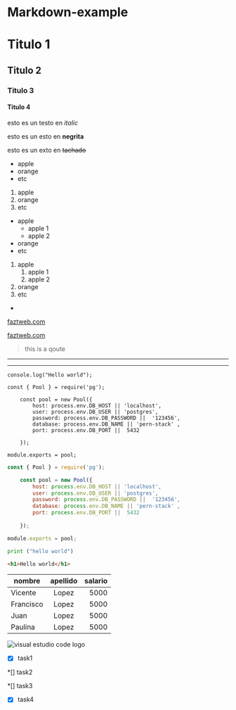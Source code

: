# Markdown-example

# Titulo 1
## Titulo 2
### Titulo 3
#### Titulo 4


esto es un testo en *italic*

esto es un esto en **negrita**

esto es un exto en  ~~tachado~~

<!--lista desordenada -->

* apple
* orange
* etc

<!--lista ordenada -->

1. apple
2. orange
3. etc

<!--lista desordenada con sub item-->

* apple
	* apple 1
	* apple 2
* orange
* etc

<!--lista ordenada con sub item -->

1. apple
	1. apple 1
	2. apple 2
2. orange
3. etc
*
<!-- Enlace a sitio web -->
[faztweb.com](http://faztweb.com)

[faztweb.com](http://faztweb.com "Custom Title")

> this is a qoute

<!-- crear una linea -->

---
___

<!-- Crear una linea de codigo -->

`console.log("Hello world");`

<!-- Crear bloque de codigo -->

```*
const { Pool } = require('pg');

    const pool = new Pool({
        host: process.env.DB_HOST || 'localhost',
        user: process.env.DB_USER || 'postgres',
        password: process.env.DB_PASSWORD ||  '123456',
        database: process.env.DB_NAME || 'pern-stack' ,    
        port: process.env.DB_PORT ||  5432
        
    });

module.exports = pool;
```

<!-- Crear bloque de codigo con resaltado -->

```javascript
const { Pool } = require('pg');

    const pool = new Pool({
        host: process.env.DB_HOST || 'localhost',
        user: process.env.DB_USER || 'postgres',
        password: process.env.DB_PASSWORD ||  '123456',
        database: process.env.DB_NAME || 'pern-stack' ,    
        port: process.env.DB_PORT ||  5432
        
    });

module.exports = pool;
```

```python
print ("hello world")
```

```html
<h1>Hello world</h1>
```

<!-- Crear tablas en markdown -->

| nombre| apellido | salario |
| -----|:---------:| -------:|
|Vicente|Lopez|5000|
|Francisco| Lopez|5000|
|Juan|Lopez|5000|
|Paulina|Lopez|5000|

<!-- imagenes -->
![visual estudio code logo](https://upload.wikimedia.org/wikipedia/commons/9/9a/Visual_Studio_Code_1.35_icon.svg "visual studio code") 

<!-- Github markdown -->
<!-- Lista to do -->

*[x] task1

*[] task2

*[] task3

*[x] task4
